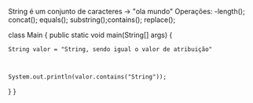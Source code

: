 String é um conjunto de caracteres -> "ola mundo"
Operações: -length(); concat(); equals(); substring();contains(); replace();

class Main {
  public static void main(String[] args) {

    String valor = "String, sendo igual o valor de atribuição"
    

    
    System.out.println(valor.contains("String"));
  }
}